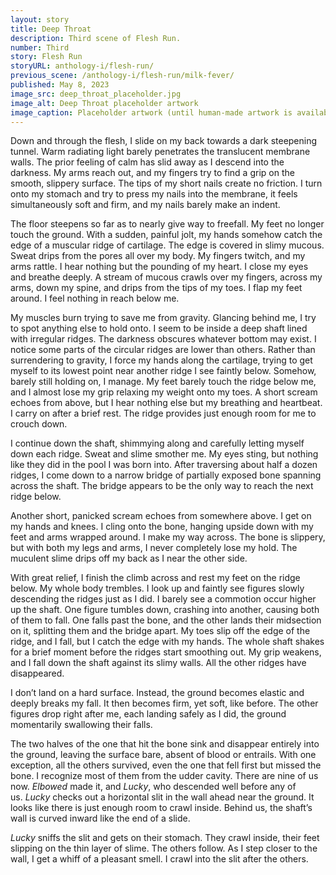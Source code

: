 ```yaml
---
layout: story
title: Deep Throat
description: Third scene of Flesh Run.
number: Third
story: Flesh Run
storyURL: anthology-i/flesh-run/
previous_scene: /anthology-i/flesh-run/milk-fever/
published: May 8, 2023
image_src: deep_throat_placeholder.jpg
image_alt: Deep Throat placeholder artwork
image_caption: Placeholder artwork (until human-made artwork is available) generated by Schizoid Nightmares on May 2, 2023, using <a href='https://creator.nightcafe.studio/creation/UsIEwwLkld5GY198R04z' target='_blank'>NightCafe</a> (Stable Diffusion v1.5), licensed under <a href='https://creativecommons.org/publicdomain/zero/1.0/' target='_blank'>CC0 1.0</a>.
---
```


Down and through the flesh, I slide on my back towards a dark steepening tunnel. Warm radiating light barely penetrates the translucent membrane walls. The prior feeling of calm has slid away as I descend into the darkness. My arms reach out, and my fingers try to find a grip on the smooth, slippery surface. The tips of my short nails create no friction. I turn onto my stomach and try to press my nails into the membrane, it feels simultaneously soft and firm, and my nails barely make an indent.

The floor steepens so far as to nearly give way to freefall. My feet no longer touch the ground. With a sudden, painful jolt, my hands somehow catch the edge of a muscular ridge of cartilage. The edge is covered in slimy mucous. Sweat drips from the pores all over my body. My fingers twitch, and my arms rattle. I hear nothing but the pounding of my heart. I close my eyes and breathe deeply. A stream of mucous crawls over my fingers, across my arms, down my spine, and drips from the tips of my toes. I flap my feet around. I feel nothing in reach below me.

My muscles burn trying to save me from gravity. Glancing behind me, I try to spot anything else to hold onto. I seem to be inside a deep shaft lined with irregular ridges. The darkness obscures whatever bottom may exist. I notice some parts of the circular ridges are lower than others. Rather than surrendering to gravity, I force my hands along the cartilage, trying to get myself to its lowest point near another ridge I see faintly below. Somehow, barely still holding on, I manage. My feet barely touch the ridge below me, and I almost lose my grip relaxing my weight onto my toes. A short scream echoes from above, but I hear nothing else but my breathing and heartbeat. I carry on after a brief rest. The ridge provides just enough room for me to crouch down.

I continue down the shaft, shimmying along and carefully letting myself down each ridge. Sweat and slime smother me. My eyes sting, but nothing like they did in the pool I was born into. After traversing about half a dozen ridges, I come down to a narrow bridge of partially exposed bone spanning across the shaft. The bridge appears to be the only way to reach the next ridge below.

Another short, panicked scream echoes from somewhere above. I get on my hands and knees. I cling onto the bone, hanging upside down with my feet and arms wrapped around. I make my way across. The bone is slippery, but with both my legs and arms, I never completely lose my hold. The muculent slime drips off my back as I near the other side.

With great relief, I finish the climb across and rest my feet on the ridge below. My whole body trembles. I look up and faintly see figures slowly descending the ridges just as I did. I barely see a commotion occur higher up the shaft. One figure tumbles down, crashing into another, causing both of them to fall. One falls past the bone, and the other lands their midsection on it, splitting them and the bridge apart. My toes slip off the edge of the ridge, and I fall, but I catch the edge with my hands. The whole shaft shakes for a brief moment before the ridges start smoothing out. My grip weakens, and I fall down the shaft against its slimy walls. All the other ridges have disappeared.

I don’t land on a hard surface. Instead, the ground becomes elastic and deeply breaks my fall. It then becomes firm, yet soft, like before. The other figures drop right after me, each landing safely as I did, the ground momentarily swallowing their falls.

The two halves of the one that hit the bone sink and disappear entirely into the ground, leaving the surface bare, absent of blood or entrails. With one exception, all the others survived, even the one that fell first but missed the bone. I recognize most of them from the udder cavity. There are nine of us now. *Elbowed* made it, and *Lucky*, who descended well before any of us. *Lucky* checks out a horizontal slit in the wall ahead near the ground. It looks like there is just enough room to crawl inside. Behind us, the shaft’s wall is curved inward like the end of a slide.

*Lucky* sniffs the slit and gets on their stomach. They crawl inside, their feet slipping on the thin layer of slime. The others follow. As I step closer to the wall, I get a whiff of a pleasant smell. I crawl into the slit after the others.